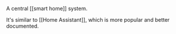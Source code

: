 A central [[smart home]] system.

It's similar to [[Home Assistant]], which is more popular and better documented.
